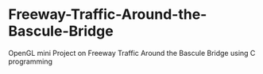 # Freeway-Traffic-Around-the-Bascule-Bridge
OpenGL mini Project on Freeway Traffic Around the Bascule Bridge using C programming
